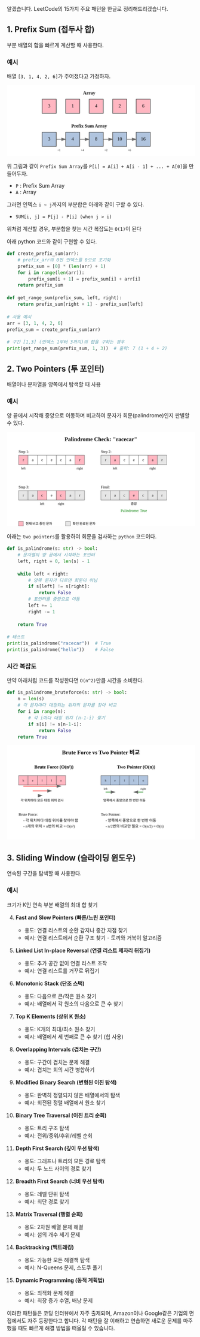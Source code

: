 알겠습니다. LeetCode의 15가지 주요 패턴을 한글로 정리해드리겠습니다.

## 1. **Prefix Sum (접두사 합)**
부분 배열의 합을 빠르게 계산할 때 사용한다.

### 예시

배열 `[3, 1, 4, 2, 6]`가 주어졌다고 가정하자.

![](1-prefixsum.svg)

위 그림과 같이 `Prefix Sum Array`를 `P[i] = A[i] + A[i - 1] + ... + A[0]`을 만들어두자.
    
- `P` : Prefix Sum Array
- `A` : Array

그러면 인덱스 `i ~ j`까지의 부분합은 아래와 같이 구할 수 있다.

- `SUM[i, j] = P[j] - P[i] (when j > i)`

위처럼 계산할 경우, 부분합을 찾는 시간 복잡도는 `O(1)`이 된다

아래 python 코드와 같이 구현할 수 있다.

```python
def create_prefix_sum(arr):
    # prefix_arr의 0번 인덱스를 0으로 초기화
    prefix_sum = [0] * (len(arr) + 1)  
    for i in range(len(arr)):
        prefix_sum[i + 1] = prefix_sum[i] + arr[i]
    return prefix_sum

def get_range_sum(prefix_sum, left, right):
    return prefix_sum[right + 1] - prefix_sum[left]

# 사용 예시
arr = [3, 1, 4, 2, 6]
prefix_sum = create_prefix_sum(arr)

# 구간 [1,3] (인덱스 1부터 3까지)의 합을 구하는 경우
print(get_range_sum(prefix_sum, 1, 3))  # 출력: 7 (1 + 4 + 2)
```

## 2. **Two Pointers (투 포인터)**
배열이나 문자열을 양쪽에서 탐색할 때 사용
  
### 예시
양 끝에서 시작해 중앙으로 이동하며 비교하여 문자가 회문(palindrome)인지 판별할 수 있다.

![](2-two-pointer.svg)

아래는 `two pointers`를 활용하여 회문을 검사하는 `python` 코드이다.

```python
def is_palindrome(s: str) -> bool:
    # 문자열의 양 끝에서 시작하는 포인터
    left, right = 0, len(s) - 1
    
    while left < right:
        # 양쪽 문자가 다르면 회문이 아님
        if s[left] != s[right]:
            return False
        # 포인터를 중앙으로 이동
        left += 1
        right -= 1
    
    return True

# 테스트
print(is_palindrome("racecar"))  # True
print(is_palindrome("hello"))    # False
```

### 시간 복잡도

만약 아래처럼 코드를 작성한다면 `O(n^2)`만큼 시간을 소비한다.

```python
def is_palindrome_bruteforce(s: str) -> bool:
    n = len(s)
    # 각 문자마다 대칭되는 위치의 문자를 찾아 비교
    for i in range(n):
        # 각 i마다 대칭 위치 (n-1-i) 찾기
        if s[i] != s[n-1-i]:
            return False
    return True
```
![](2-two-pointer-time.svg)




## 3. **Sliding Window (슬라이딩 윈도우)**

연속된 구간을 탐색할 때 사용한다.

### 예시

크기가 K인 연속 부분 배열의 최대 합 찾기

4. **Fast and Slow Pointers (빠른/느린 포인터)**
   - 용도: 연결 리스트의 순환 감지나 중간 지점 찾기
   - 예시: 연결 리스트에서 순환 구조 찾기 - 토끼와 거북이 알고리즘

5. **Linked List In-place Reversal (연결 리스트 제자리 뒤집기)**
   - 용도: 추가 공간 없이 연결 리스트 조작
   - 예시: 연결 리스트를 거꾸로 뒤집기

6. **Monotonic Stack (단조 스택)**
   - 용도: 다음으로 큰/작은 원소 찾기
   - 예시: 배열에서 각 원소의 다음으로 큰 수 찾기

7. **Top K Elements (상위 K 원소)**
   - 용도: K개의 최대/최소 원소 찾기
   - 예시: 배열에서 세 번째로 큰 수 찾기 (힙 사용)

8. **Overlapping Intervals (겹치는 구간)**
   - 용도: 구간이 겹치는 문제 해결
   - 예시: 겹치는 회의 시간 병합하기

9. **Modified Binary Search (변형된 이진 탐색)**
   - 용도: 완벽히 정렬되지 않은 배열에서의 탐색
   - 예시: 회전된 정렬 배열에서 원소 찾기

10. **Binary Tree Traversal (이진 트리 순회)**
    - 용도: 트리 구조 탐색
    - 예시: 전위/중위/후위/레벨 순회

11. **Depth First Search (깊이 우선 탐색)**
    - 용도: 그래프나 트리의 모든 경로 탐색
    - 예시: 두 노드 사이의 경로 찾기

12. **Breadth First Search (너비 우선 탐색)**
    - 용도: 레벨 단위 탐색
    - 예시: 최단 경로 찾기

13. **Matrix Traversal (행렬 순회)**
    - 용도: 2차원 배열 문제 해결
    - 예시: 섬의 개수 세기 문제

14. **Backtracking (백트래킹)**
    - 용도: 가능한 모든 해결책 탐색
    - 예시: N-Queens 문제, 스도쿠 풀기

15. **Dynamic Programming (동적 계획법)**
    - 용도: 최적화 문제 해결
    - 예시: 최장 증가 수열, 배낭 문제

이러한 패턴들은 코딩 인터뷰에서 자주 출제되며, Amazon이나 Google같은 기업의 면접에서도 자주 등장한다고 합니다. 각 패턴을 잘 이해하고 연습하면 새로운 문제를 마주했을 때도 빠르게 해결 방법을 떠올릴 수 있습니다.
